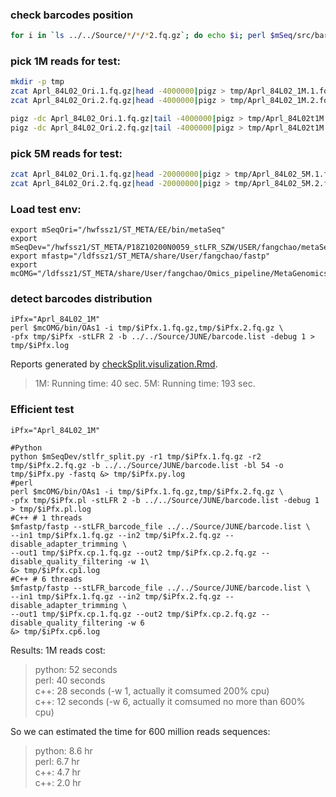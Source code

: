 ### check barcodes position
```sh
for i in `ls ../../Source/*/*/*2.fq.gz`; do echo $i; perl $mSeq/src/barcodePos.pl ../../Source/JUNE/barcode.list $i;done > checkBarcode.log
```
### pick 1M reads for test:
```sh
mkdir -p tmp
zcat Aprl_84L02_Ori.1.fq.gz|head -4000000|pigz > tmp/Aprl_84L02_1M.1.fq.gz
zcat Aprl_84L02_Ori.2.fq.gz|head -4000000|pigz > tmp/Aprl_84L02_1M.2.fq.gz

pigz -dc Aprl_84L02_Ori.1.fq.gz|tail -4000000|pigz > tmp/Aprl_84L02t1M.1.fq.gz &
pigz -dc Aprl_84L02_Ori.2.fq.gz|tail -4000000|pigz > tmp/Aprl_84L02t1M.2.fq.gz &
```

### pick 5M reads for test:
```sh
zcat Aprl_84L02_Ori.1.fq.gz|head -20000000|pigz > tmp/Aprl_84L02_5M.1.fq.gz &
zcat Aprl_84L02_Ori.2.fq.gz|head -20000000|pigz > tmp/Aprl_84L02_5M.2.fq.gz &
```

### Load test env:
```
export mSeqOri="/hwfssz1/ST_META/EE/bin/metaSeq"
export mSeqDev="/hwfssz1/ST_META/P18Z10200N0059_stLFR_SZW/USER/fangchao/metaSeq"
export mfastp="/ldfssz1/ST_META/share/User/fangchao/fastp"
export mcOMG="/ldfssz1/ST_META/share/User/fangchao/Omics_pipeline/MetaGenomics"
```

### detect barcodes distribution
```
iPfx="Aprl_84L02_1M"
perl $mcOMG/bin/OAs1 -i tmp/$iPfx.1.fq.gz,tmp/$iPfx.2.fq.gz \
-pfx tmp/$iPfx -stLFR 2 -b ../../Source/JUNE/barcode.list -debug 1 > tmp/$iPfx.log
```
Reports generated by [checkSplit.visulization.Rmd](./checkSplit.visulization.Rmd).

> 1M: Running time: 40 sec.
> 5M: Running time: 193 sec.

### Efficient test

```
iPfx="Aprl_84L02_1M"

#Python
python $mSeqDev/stlfr_split.py -r1 tmp/$iPfx.1.fq.gz -r2 tmp/$iPfx.2.fq.gz -b ../../Source/JUNE/barcode.list -bl 54 -o tmp/$iPfx.py -fastq &> tmp/$iPfx.py.log
#perl
perl $mcOMG/bin/OAs1 -i tmp/$iPfx.1.fq.gz,tmp/$iPfx.2.fq.gz \
-pfx tmp/$iPfx.pl -stLFR 2 -b ../../Source/JUNE/barcode.list -debug 1 > tmp/$iPfx.pl.log
#C++ # 1 threads
$mfastp/fastp --stLFR_barcode_file ../../Source/JUNE/barcode.list \
--in1 tmp/$iPfx.1.fq.gz --in2 tmp/$iPfx.2.fq.gz --disable_adapter_trimming \
--out1 tmp/$iPfx.cp.1.fq.gz --out2 tmp/$iPfx.cp.2.fq.gz --disable_quality_filtering -w 1\
&> tmp/$iPfx.cp1.log
#C++ # 6 threads
$mfastp/fastp --stLFR_barcode_file ../../Source/JUNE/barcode.list \
--in1 tmp/$iPfx.1.fq.gz --in2 tmp/$iPfx.2.fq.gz --disable_adapter_trimming \
--out1 tmp/$iPfx.cp.1.fq.gz --out2 tmp/$iPfx.cp.2.fq.gz --disable_quality_filtering -w 6
&> tmp/$iPfx.cp6.log
```
Results: 1M reads cost:
> python: 52 seconds  
> perl:   40 seconds  
> c++:    28 seconds (-w 1, actually it comsumed 200% cpu)  
> c++:    12 seconds (-w 6, actually it comsumed no more than 600% cpu)  

So we can estimated the time for 600 million reads sequences:
> python: 8.6 hr  
> perl:   6.7 hr  
> c++:    4.7 hr  
> c++:    2.0 hr  
